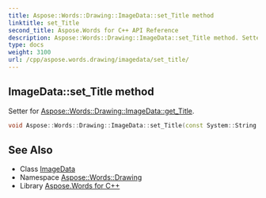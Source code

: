 ```yaml
---
title: Aspose::Words::Drawing::ImageData::set_Title method
linktitle: set_Title
second_title: Aspose.Words for C++ API Reference
description: Aspose::Words::Drawing::ImageData::set_Title method. Setter for Aspose::Words::Drawing::ImageData::get_Title in C++.
type: docs
weight: 3100
url: /cpp/aspose.words.drawing/imagedata/set_title/
---
```

## ImageData::set_Title method


Setter for [Aspose::Words::Drawing::ImageData::get_Title](../get_title/).

```cpp
void Aspose::Words::Drawing::ImageData::set_Title(const System::String &value)
```

## See Also

* Class [ImageData](../)
* Namespace [Aspose::Words::Drawing](../../)
* Library [Aspose.Words for C++](../../../)

